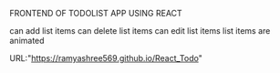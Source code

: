 FRONTEND OF TODOLIST APP USING REACT

can add list items
can delete list items
can edit list items
list items are animated

URL:"https://ramyashree569.github.io/React_Todo"
